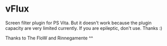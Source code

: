 # vFlux
Screen filter plugin for PS Vita. But it doesn't work because the plugin capacity are very limited currently.
If you are epileptic, don't use. Thanks :)

Thanks to The FloW and Rinnegamente ^^
